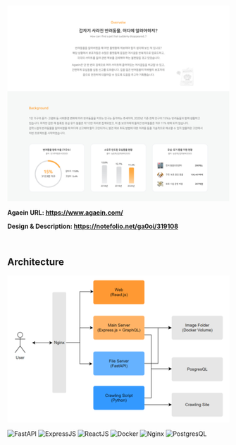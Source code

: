 ![image-20221106124155132](docs/assets/overview.jpg)



**Agaein URL: https://www.agaein.com/**

**Design & Description: https://notefolio.net/ga0oi/319108**



<br>



## Architecture

![image-20221106161020768](docs/assets/architecture.jpg)

![FastAPI](https://img.shields.io/badge/-FastAPI-009485?style=for-the-badge&logo=fastapi&logoColor=fff)
![ExpressJS](https://img.shields.io/badge/-ExpressJS-9CA1A6?style=for-the-badge&logo=Express&logoColor=fff)
![ReactJS](https://img.shields.io/badge/-ReactJS-00C6F7?style=for-the-badge&logo=React&logoColor=fff)
![Docker](https://img.shields.io/badge/-Docker-2392E6?style=for-the-badge&logo=Docker&logoColor=fff)
![Nginx](https://img.shields.io/badge/-Nginx-green?style=for-the-badge&logo=Nginx&logoColor=fff)
![PostgresQL](https://img.shields.io/badge/-PostgresQL-31648C?style=for-the-badge&logo=PostgresQL&logoColor=fff)
